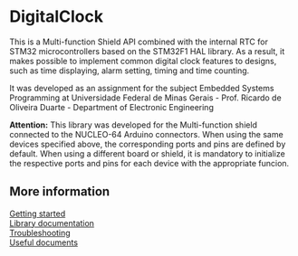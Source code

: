 # DigitalClock

This is a Multi-function Shield API combined with the internal RTC for STM32 microcontrollers based on the STM32F1 HAL library. As a result, it makes possible to implement common digital clock features to designs, such as time displaying, alarm setting, timing and time counting.

It was developed as an assignment for the subject Embedded Systems Programming at Universidade Federal de Minas Gerais - Prof. Ricardo de Oliveira Duarte - Department of Electronic Engineering

**Attention:** 
This library was developed for the Multi-function shield connected to the NUCLEO-64 Arduino connectors.
When using the same devices specified above, the corresponding ports and pins are defined by default. When using a different board or shield, it is mandatory to initialize the respective ports and pins for each device with the appropriate funcion.

## More information ##
[Getting started](https://github.com/geraldopugiallidepaiva/DigitalClock/wiki/Getting-started)\
[Library documentation](https://github.com/geraldopugiallidepaiva/DigitalClock/wiki/Library-documentation)\
[Troubleshooting](https://github.com/geraldopugiallidepaiva/DigitalClock/wiki/Troubleshooting)\
[Useful documents](https://github.com/geraldopugiallidepaiva/DigitalClock/wiki/Useful-documents)

